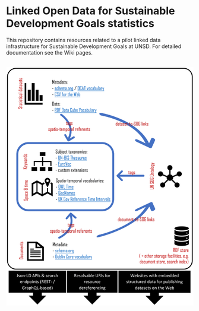 Linked Open Data for Sustainable Development Goals statistics
======

This repository contains resources related to a pilot linked data infrastructure for Sustainable Development Goals at UNSD. For detailed documentation see the Wiki pages. 
 
<br>

<img src="docs/overview-figure.png" alt="figure">
